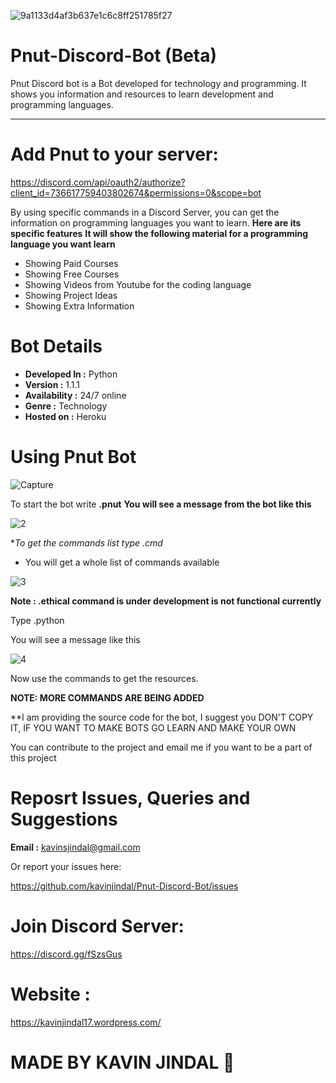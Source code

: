 ![9a1133d4af3b637e1c6c8ff251785f27](https://user-images.githubusercontent.com/68228966/92988254-6954a880-f4e7-11ea-87b0-119f2d792c59.jpg)

# Pnut-Discord-Bot (Beta)
Pnut Discord bot is a Bot developed for  technology and programming. It shows you information and resources to learn development and programming languages. 

-------------------------------
# Add Pnut to your server:

https://discord.com/api/oauth2/authorize?client_id=736617759403802674&permissions=0&scope=bot

By using specific commands in a Discord Server, you can get the information on programming languages you want to learn. 
**Here are its specific features**
**It will show the following material for a programming language you want learn**
* Showing Paid Courses 
* Showing Free Courses 
* Showing Videos from Youtube for the coding language
* Showing Project Ideas
* Showing Extra Information

# Bot Details
* **Developed In :** Python
* **Version      :** 1.1.1
* **Availability :** 24/7 online
* **Genre        :** Technology
* **Hosted on    :** Heroku

# Using Pnut Bot

![Capture](https://user-images.githubusercontent.com/68228966/92989412-cf462d80-f4f1-11ea-887b-3b6ad5632ff7.PNG)

To start the bot write **.pnut**
 **You will see a message from the bot like this**

 
![2](https://user-images.githubusercontent.com/68228966/92989430-f997eb00-f4f1-11ea-8788-1459529006d1.PNG)


**To get the commands list type *.cmd**
* You will get a whole list of commands available

![3](https://user-images.githubusercontent.com/68228966/92989899-49c47c80-f4f5-11ea-8740-9aa3621c4c51.PNG)

**Note : .ethical command is under development is not functional currently**

 Type .python

You will see a message like this

![4](https://user-images.githubusercontent.com/68228966/92989950-a6279c00-f4f5-11ea-9bbd-149d574cb007.PNG)

 Now use the commands to get the resources.

**NOTE: MORE COMMANDS ARE BEING ADDED**

**I am providing the source code for the bot, I suggest you DON'T COPY IT, IF YOU WANT TO MAKE BOTS GO LEARN AND MAKE YOUR OWN

You can contribute to the project and email me if you want to be a part of this project

# Reposrt Issues, Queries and Suggestions

**Email :** kavinsjindal@gmail.com

Or report your issues here:

https://github.com/kavinjindal/Pnut-Discord-Bot/issues

# Join Discord Server:

https://discord.gg/fSzsGus

# Website : 

https://kavinjindal17.wordpress.com/

# MADE BY KAVIN JINDAL :metal:


